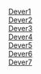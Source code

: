 <a href="Dever1/">Dever1</a>
<br/>
<a href="Dever2/">Dever2</a>
<br/>
<a href="Dever3/">Dever3</a>
<br/>
<a href="Dever4/">Dever4</a>
<br/>
<a href="Dever5/">Dever5</a>
<br/>
<a href="Dever6/">Dever6</a>
<br/>
<a href="Dever7/">Dever7</a>